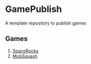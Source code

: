 # GamePublish
A template repository to publish games

## Games

1. [SpaceRocks](SpaceRocks/)
2. [MobSquash](MobSquash/)